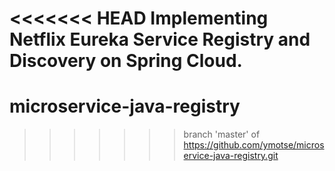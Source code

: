 <<<<<<< HEAD
Implementing Netflix Eureka Service Registry and Discovery on Spring Cloud.
=======
# microservice-java-registry
>>>>>>> branch 'master' of https://github.com/ymotse/microservice-java-registry.git
